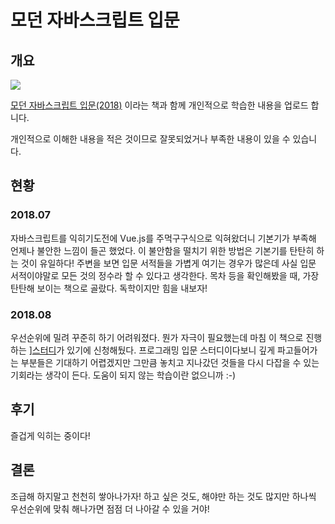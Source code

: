 # 모던 자바스크립트 입문 

## 개요
![](http://image.yes24.com/momo/TopCate1810/MidCate005/180942690.jpg)

[모던 자바스크립트 입문(2018)](http://www.aladin.co.kr/shop/wproduct.aspx?ItemId=149538728) 이라는 책과 함께 개인적으로 학습한 내용을 업로드 합니다.

개인적으로 이해한 내용을 적은 것이므로 잘못되었거나 부족한 내용이 있을 수 있습니다.

## 현황
### 2018.07
자바스크립트를 익히기도전에 Vue.js를 주먹구구식으로 익혀왔더니 기본기가 부족해 언제나 불안한 느낌이 들곤 했었다. 이 불안함을 떨치기 위한 방법은 기본기를 탄탄히 하는 것이 유일하다! 주변을 보면 입문 서적들을 가볍게 여기는 경우가 많은데 사실 입문 서적이야말로 모든 것의 정수라 할 수 있다고 생각한다. 목차 등을 확인해봤을 때, 가장 탄탄해 보이는 책으로 골랐다. 독학이지만 힘을 내보자!

### 2018.08
우선순위에 밀려 꾸준히 하기 어려워졌다. 뭔가 자극이 필요했는데 마침 이 책으로 진행하는 ][스터디]()가 있기에 신청해뒀다. 프로그래밍 입문 스터디이다보니 깊게 파고들어가는 부분들은 기대하기 어렵겠지만 그만큼 놓치고 지나갔던 것들을 다시 다잡을 수 있는 기회라는 생각이 든다. 도움이 되지 않는 학습이란 없으니까 :-)

## 후기
즐겁게 익히는 중이다!

## 결론
조급해 하지말고 천천히 쌓아나가자! 하고 싶은 것도, 해야만 하는 것도 많지만 하나씩 우선순위에 맞춰 해나가면 점점 더 나아갈 수 있을 거야!
